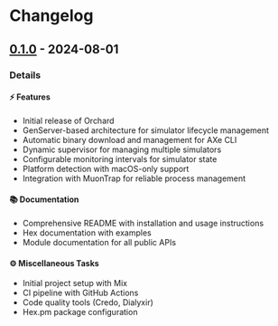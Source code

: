 # Changelog

## [0.1.0](https://github.com/tuist/orchard/releases/tag/v0.1.0) - 2024-08-01

### Details

#### ⚡ Features
- Initial release of Orchard
- GenServer-based architecture for simulator lifecycle management  
- Automatic binary download and management for AXe CLI
- Dynamic supervisor for managing multiple simulators
- Configurable monitoring intervals for simulator state
- Platform detection with macOS-only support
- Integration with MuonTrap for reliable process management

#### 📚 Documentation
- Comprehensive README with installation and usage instructions
- Hex documentation with examples
- Module documentation for all public APIs

#### ⚙️ Miscellaneous Tasks
- Initial project setup with Mix
- CI pipeline with GitHub Actions
- Code quality tools (Credo, Dialyxir)
- Hex.pm package configuration

<!-- generated by git-cliff -->